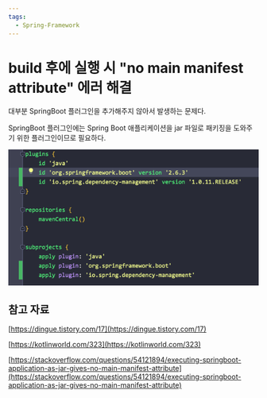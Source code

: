 ```yaml
---
tags:
  - Spring-Framework
---
```

# build 후에 실행 시 "no main manifest attribute"  에러 해결

대부분 SpringBoot 플러그인을 추가해주지 않아서 발생하는 문제다.

SpringBoot 플러그인에는 Spring Boot 애플리케이션을 jar 파일로 패키징을 도와주기 위한 플러그인이므로 필요하다.

![Untitled](assets/Untitled_19.png)

## 참고 자료

[https://dingue.tistory.com/17](https://dingue.tistory.com/17)

[https://kotlinworld.com/323](https://kotlinworld.com/323)

[https://stackoverflow.com/questions/54121894/executing-springboot-application-as-jar-gives-no-main-manifest-attribute](https://stackoverflow.com/questions/54121894/executing-springboot-application-as-jar-gives-no-main-manifest-attribute)